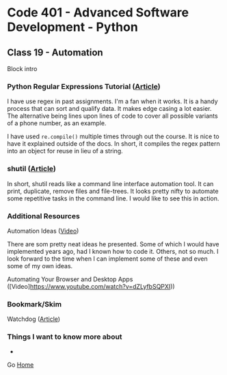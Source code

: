 # Code 401 - Advanced Software Development - Python

## Class 19 - Automation

Block intro

<!-- > An investment in knowledge pays the best interest. –  Benjamin Franklin -->


### Python Regular Expressions Tutorial ([Article](https://www.datacamp.com/community/tutorials/python-regular-expression-tutorial))

I have use regex in past assignments. I'm a fan when it works. It is a handy process that can sort and qualify data. It makes edge casing a lot easier. The alternative being lines upon lines of code to cover all possible variants of a phone number, as an example.

I have used ```re.compile()``` multiple times through out the course. It is nice to have it explained outside of the docs. In short, it compiles the regex pattern into an object for reuse in lieu of a string.

### shutil ([Article](https://pymotw.com/3/shutil/))

In short, shutil reads like a command line interface automation tool. It can print, duplicate, remove files and file-trees. It looks pretty nifty to automate some repetitive tasks in the command line. I would like to see this in action.

### Additional Resources

Automation Ideas ([Video](https://www.youtube.com/watch?v=qbW6FRbaSl0&t=69s))

There are som pretty neat ideas he presented. Some of which I would have implemented years ago, had I known how to code it. Others, not so much. I look forward to the time when I can implement some of these and even some of my own ideas.

Automating Your Browser and Desktop Apps ([Video]https://www.youtube.com/watch?v=dZLyfbSQPXI))

### Bookmark/Skim

Watchdog ([Article](https://pythonhosted.org/watchdog/))

### Things I want to know more about

* 

Go [Home](index.md)